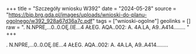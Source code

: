 +++
title = "Szczegóły wniosku W392"
date = "2024-05-28"
source = "https://bip.brg.gda.pl/images/uploads/wnioski-do-planu-ogolnego/w392_928a67d36a7c.pdf"
tags = ["wnioski-ogolne"]
geolinks = []
raw = ". N.NPRE,...0..0.OĘ.(IE...4 AŁEG.  AQA..002: A. 4A.LA, A9..A414........ "
+++

. N.NPRE,...0..0.OĘ.(IE...4 AŁEG.  AQA..002: A. 4A.LA, A9..A414........



